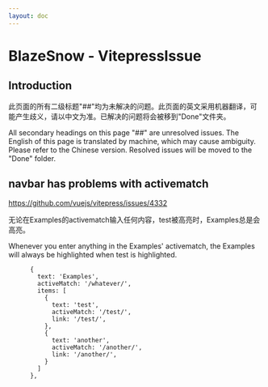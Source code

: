```yaml
---
layout: doc
---
```


# BlazeSnow - VitepressIssue

## Introduction

此页面的所有二级标题"##"均为未解决的问题。此页面的英文采用机器翻译，可能产生歧义，请以中文为准。已解决的问题将会被移到"Done"文件夹。

All secondary headings on this page "##" are unresolved issues. The English of this page is translated by machine, which may cause ambiguity. Please refer to the Chinese version. Resolved issues will be moved to the "Done" folder.

## navbar has problems with activematch

<https://github.com/vuejs/vitepress/issues/4332>

无论在Examples的activematch输入任何内容，test被高亮时，Examples总是会高亮。

Whenever you enter anything in the Examples' activematch, the Examples will always be highlighted when test is highlighted.

```typescript{3}
      {
        text: 'Examples',
        activeMatch: '/whatever/',
        items: [
          {
            text: 'test',
            activeMatch: '/test/',
            link: '/test/',
          },
          {
            text: 'another',
            activeMatch: '/another/',
            link: '/another/',
          }
        ]
      },
```